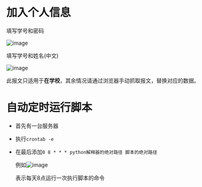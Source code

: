 # 加入个人信息
填写学号和密码


![image](https://user-images.githubusercontent.com/44970685/117688063-04269380-b1eb-11eb-9cce-14e6ff6f8bbc.png)


填写学号和姓名(中文)

![image](https://user-images.githubusercontent.com/44970685/117688097-0daffb80-b1eb-11eb-898c-13fbbf9a7de3.png)

此报文只适用于**在学校**，其余情况请通过浏览器手动抓取报文，替换对应的数据。
# 自动定时运行脚本
+ 首先有一台服务器
+ 执行`crontab -e` 
+ 在最后添加`0 8 * * * python解释器的绝对路径 脚本的绝对路径` 

  例如![image](https://user-images.githubusercontent.com/44970685/117689963-e1957a00-b1ec-11eb-9a2e-df1c83aea207.png)

  
  表示每天8点运行一次执行脚本的命令 
  
